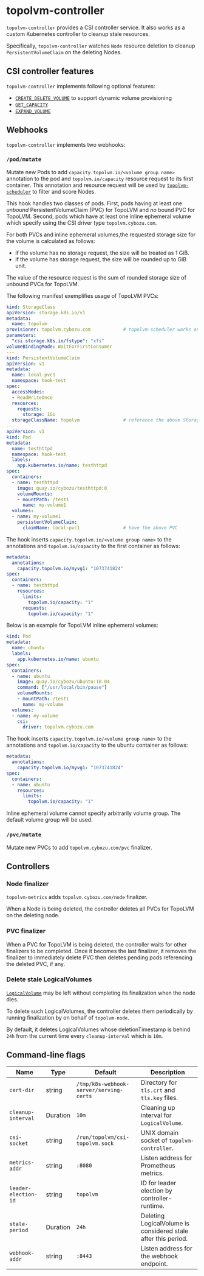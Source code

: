 topolvm-controller
==================

`topolvm-controller` provides a CSI controller service.  It also works as
a custom Kubernetes controller to cleanup stale resources.

Specifically, `topolvm-controller` watches `Node` resource deletion to
cleanup `PersistentVolumeClaim` on the deleting Nodes.

CSI controller features
-----------------------

`topolvm-controller` implements following optional features:

- [`CREATE_DELETE_VOLUME`](https://github.com/container-storage-interface/spec/blob/v1.1.0/spec.md#createvolume) to support dynamic volume provisioning
- [`GET_CAPACITY`](https://github.com/container-storage-interface/spec/blob/v1.1.0/spec.md#getcapacity)
- [`EXPAND_VOLUME`](https://github.com/container-storage-interface/spec/blob/v1.1.0/spec.md#controllerexpandvolume)

Webhooks
--------

`topolvm-controller` implements two webhooks:

### `/pod/mutate`

Mutate new Pods to add `capacity.topolvm.io/<volume group name>` annotation to the pod
and `topolvm.io/capacity` resource request to its first container.
This annotation and resource request will be used by
[`topolvm-scheduler`](./topolvm-scheduler.md) to filter and score Nodes.

This hook handles two classes of pods. First, pods having at least one _unbound_
PersistentVolumeClaim (PVC) for TopoLVM and _no_ bound PVC for TopoLVM. Second,
pods which have at least one inline ephemeral volume which specify using the CSI driver
type `topolvm.cybozu.com`.

For both PVCs and inline ephemeral volumes,the requested storage size for the
volume is calculated as follows:
- if the volume has no storage request, the size will be treated as 1 GiB.
- if the volume has storage request, the size will be rounded up to GiB unit.

The value of the resource request is the sum of rounded storage size
of unbound PVCs for TopoLVM.

The following manifest exemplifies usage of TopoLVM PVCs:

```yaml
kind: StorageClass
apiVersion: storage.k8s.io/v1
metadata:
  name: topolvm
provisioner: topolvm.cybozu.com            # topolvm-scheduler works only for StorageClass with this provisioner.
parameters:
  "csi.storage.k8s.io/fstype": "xfs"
volumeBindingMode: WaitForFirstConsumer
---
kind: PersistentVolumeClaim
apiVersion: v1
metadata:
  name: local-pvc1
  namespace: hook-test
spec:
  accessModes:
  - ReadWriteOnce
  resources:
    requests:
      storage: 1Gi
  storageClassName: topolvm                # reference the above StorageClass
---
apiVersion: v1
kind: Pod
metadata:
  name: testhttpd
  namespace: hook-test
  labels:
    app.kubernetes.io/name: testhttpd
spec:
  containers:
  - name: testhttpd
    image: quay.io/cybozu/testhttpd:0
    volumeMounts:
    - mountPath: /test1
      name: my-volume1
  volumes:
  - name: my-volume1
    persistentVolumeClaim:
      claimName: local-pvc1                # have the above PVC
```

The hook inserts `capacity.topolvm.io/<volume group name>` to the annotations
and `topolvm.io/capacity` to the first container as follows:

```yaml
metadata:
  annotations:
    capacity.topolvm.io/myvg1: "1073741824"
spec:
  containers:
  - name: testhttpd
    resources:
      limits:
        topolvm.io/capacity: "1"
      requests:
        topolvm.io/capacity: "1"
```

Below is an example for TopoLVM inline ephemeral volumes:

```yaml
kind: Pod
metadata:
  name: ubuntu
  labels:
    app.kubernetes.io/name: ubuntu
spec:
  containers:
  - name: ubuntu
    image: quay.io/cybozu/ubuntu:18.04
    command: ["/usr/local/bin/pause"]
    volumeMounts:
    - mountPath: /test1
      name: my-volume
  volumes:
  - name: my-volume
    csi:
      driver: topolvm.cybozu.com
```

The hook inserts `capacity.topolvm.io/<volume group name>` to the annotations and
`topolvm.io/capacity` to the ubuntu container as follows:

```yaml
metadata:
  annotations:
    capacity.topolvm.io/myvg1: "1073741824"
spec:
  containers:
  - name: ubuntu
    resources:
      limits:
        topolvm.io/capacity: "1"
```

Inline ephemeral volume cannot specify arbitrarily volume group.
The default volume group will be used.

### `/pvc/mutate`

Mutate new PVCs to add `topolvm.cybozu.com/pvc` finalizer.

Controllers
-----------

### Node finalizer

`topolvm-metrics` adds `topolvm.cybozu.com/node` finalizer.

When a Node is being deleted, the controller deletes all PVCs for TopoLVM
on the deleting node.

### PVC finalizer

When a PVC for TopoLVM is being deleted, the controller waits for other
finalizers to be completed.  Once it becomes the last finalizer, it removes
the finalizer to immediately delete PVC then deletes pending pods referencing
the deleted PVC, if any.

### Delete stale LogicalVolumes

[`LogicalVolume`](./crd-logical-volume.md) may be left without completing
its finalization when the node dies.

To delete such LogicalVolumes, the controller deletes them periodically by
running finalization by on behalf of `topolvm-node`.

By default, it deletes LogicalVolumes whose deletionTimestamp is behind `24h`
from the current time every `cleanup-interval` which is `10m`.

Command-line flags
------------------

| Name                 | Type     | Default                                 | Description                                                   |
| -------------------- | -------- | --------------------------------------- | ------------------------------------------------------------- |
| `cert-dir`           | string   | `/tmp/k8s-webhook-server/serving-certs` | Directory for `tls.crt` and `tls.key` files.                  |
| `cleanup-interval`   | Duration | `10m`                                   | Cleaning up interval for `LogicalVolume`.                     |
| `csi-socket`         | string   | `/run/topolvm/csi-topolvm.sock`         | UNIX domain socket of `topolvm-controller`.                   |
| `metrics-addr`       | string   | `:8080`                                 | Listen address for Prometheus metrics.                        |
| `leader-election-id` | string   | `topolvm`                               | ID for leader election by controller-runtime.                 |
| `stale-period`       | Duration | `24h`                                   | Deleting LogicalVolume is considered stale after this period. |
| `webhook-addr`       | string   | `:8443`                                 | Listen address for the webhook endpoint.                      |
